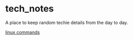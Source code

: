 # tech_notes

A place to keep random techie details from the day to day.

[linux commands](linux_cmds.md)
